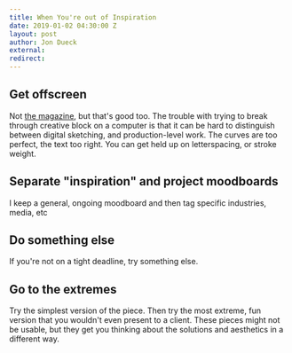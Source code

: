 ```yaml
---
title: When You're out of Inspiration
date: 2019-01-02 04:30:00 Z
layout: post
author: Jon Dueck
external: 
redirect: 
---
```


## Get offscreen
Not [the magazine](https://offscreenmag.com), but that's good too. The trouble with trying to break through creative block on a computer is that it can be hard to distinguish between digital sketching, and production-level work. The curves are too perfect, the text too right. You can get held up on letterspacing, or stroke weight.

## Separate "inspiration" and project moodboards
I keep a general, ongoing moodboard and then tag specific industries, media, etc

## Do something else
If you're not on a tight deadline, try something else.

## Go to the extremes
Try the simplest version of the piece. Then try the most extreme, fun version that you wouldn't even present to a client. These pieces might not be usable, but they get you thinking about the solutions and aesthetics in a different way.
